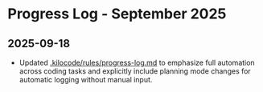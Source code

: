 # Progress Log - September 2025

## 2025-09-18
- Updated [.kilocode/rules/progress-log.md](.kilocode/rules/progress-log.md) to emphasize full automation across coding tasks and explicitly include planning mode changes for automatic logging without manual input.
